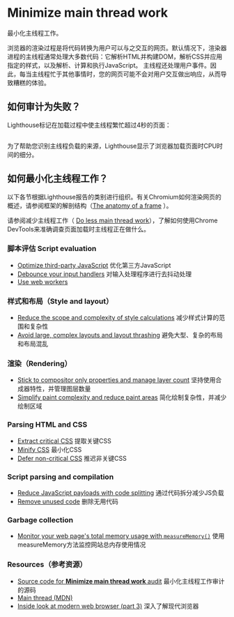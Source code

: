 # Minimize main thread work

最小化主线程工作。

浏览器的渲染过程是将代码转换为用户可以与之交互的网页。默认情况下，渲染器进程的主线程通常处理大多数代码：它解析HTML并构建DOM，解析CSS并应用指定的样式，以及解析、计算和执行JavaScript。 主线程还处理用户事件。因此，每当主线程忙于其他事情时，您的网页可能不会对用户交互做出响应，从而导致糟糕的体验。

## 如何审计为失败？

Lighthouse标记在加载过程中使主线程繁忙超过4秒的页面：

<figure><img src="https://files.gitbook.com/v0/b/gitbook-x-prod.appspot.com/o/spaces%2FzE1TQFEn6QauV49FDUgh%2Fuploads%2FcclnRkfNHP2Z4tRC3HOr%2Fimage.png?alt=media&#x26;token=84d24762-baa3-46b6-aa2d-a6d038067ec5" alt=""><figcaption></figcaption></figure>

为了帮助您识别主线程负载的来源，Lighthouse显示了浏览器加载页面时CPU时间的细分。

## 如何最小化主线程工作？

以下各节根据Lighthouse报告的类别进行组织。有关Chromium如何渲染网页的概述，请参阅框架的解剖结构（[The anatomy of a frame](https://aerotwist.com/blog/the-anatomy-of-a-frame/) ）。

请参阅减少主线程工作（ [Do less main thread work](https://developer.chrome.com/docs/devtools/lighthouse#main)），了解如何使用Chrome DevTools来准确调查页面加载时主线程正在做什么。

### **脚本评估 Script evaluation**

* [Optimize third-party JavaScript](https://web.dev/articles/fast#optimize\_your\_third\_party\_resources) 优化第三方JavaScript&#x20;
* [Debounce your input handlers](https://web.dev/articles/debounce-your-input-handlers) 对输入处理程序进行去抖动处理&#x20;
* [Use web workers](https://web.dev/articles/off-main-thread)

### **样式和布局（Style and layout）**

* [Reduce the scope and complexity of style calculations](https://web.dev/articles/reduce-the-scope-and-complexity-of-style-calculations)  减少样式计算的范围和复杂性&#x20;
* [Avoid large, complex layouts and layout thrashing](https://web.dev/articles/avoid-large-complex-layouts-and-layout-thrashing)  避免大型、复杂的布局和布局混乱

### **渲染（Rendering）**

* [Stick to compositor only properties and manage layer count](https://web.dev/articles/stick-to-compositor-only-properties-and-manage-layer-count) 坚持使用合成器特性，并管理图层数量
* [Simplify paint complexity and reduce paint areas](https://web.dev/articles/simplify-paint-complexity-and-reduce-paint-areas) 简化绘制复杂性，并减少绘制区域

### Parsing HTML and CSS <a href="#parsing_html_and_css" id="parsing_html_and_css"></a>

* [Extract critical CSS](https://web.dev/articles/extract-critical-css)  提取关键CSS
* [Minify CSS](https://web.dev/articles/minify-css)   最小化CSS
* [Defer non-critical CSS](https://web.dev/articles/defer-non-critical-css)  推迟非关键CSS

### Script parsing and compilation <a href="#script_parsing_and_compilation" id="script_parsing_and_compilation"></a>

* [Reduce JavaScript payloads with code splitting](https://web.dev/articles/reduce-javascript-payloads-with-code-splitting)  通过代码拆分减少JS负载
* [Remove unused code](https://web.dev/articles/remove-unused-code)  删除无用代码

### Garbage collection <a href="#garbage_collection" id="garbage_collection"></a>

* [Monitor your web page's total memory usage with `measureMemory()`](https://web.dev/articles/monitor-total-page-memory-usage)   使用measureMemory方法监控网站总内存使用情况

### Resources（参考资源） <a href="#resources" id="resources"></a>

* [Source code for **Minimize main thread work** audit](https://github.com/GoogleChrome/lighthouse/blob/main/core/audits/mainthread-work-breakdown.js)  最小化主线程工作审计的源码
* [Main thread (MDN)](https://developer.mozilla.org/docs/Glossary/Main\_thread)           &#x20;
* [Inside look at modern web browser (part 3)](https://developer.chrome.com/blog/inside-browser-part3)  深入了解现代浏览器

